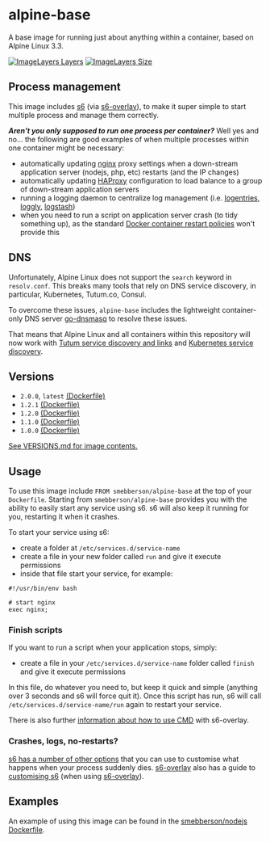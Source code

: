 # alpine-base

A base image for running just about anything within a container, based on Alpine Linux 3.3.

[![ImageLayers Layers](https://img.shields.io/imagelayers/layers/smebberson/alpine-base/latest.svg)]()
[![ImageLayers Size](https://img.shields.io/imagelayers/image-size/smebberson/alpine-base/latest.svg)]()

## Process management

This image includes [s6][s6] (via [s6-overlay][s6-overlay]), to make it super simple to start multiple process and manage them correctly.

_**Aren't you only supposed to run one process per container?**_ Well yes and no... the following are good examples of when multiple processes within one container might be necessary:

- automatically updating [nginx][nginx] proxy settings when a down-stream application server (nodejs, php, etc) restarts (and the IP changes)
- automatically updating [HAProxy][haproxy] configuration to load balance to a group of down-stream application servers
- running a logging daemon to centralize log management (i.e. [logentries][logentries], [loggly][loggly], [logstash][logstash])
- when you need to run a script on application server crash (to tidy something up), as the standard [Docker container restart policies][drsp] won't provide this

## DNS

Unfortunately, Alpine Linux does not support the `search` keyword in `resolv.conf`. This breaks many tools that rely on DNS service discovery, in particular, Kubernetes, Tutum.co, Consul.

To overcome these issues, `alpine-base` includes the lightweight container-only DNS server [go-dnsmasq][godnsmasq] to resolve these issues.

That means that Alpine Linux and all containers within this repository will now work with [Tutum service discovery and links](https://support.tutum.co/support/solutions/articles/5000012181-service-discovery-and-links) and [Kubernetes service discovery](https://github.com/kubernetes/kubernetes/blob/master/docs/user-guide/services.md#dns).

## Versions

- `2.0.0`, `latest` [(Dockerfile)](https://github.com/smebberson/docker-alpine/blob/alpine-base-v2.0.0/alpine-base/Dockerfile)
- `1.2.1` [(Dockerfile)](https://github.com/smebberson/docker-alpine/blob/alpine-base-v1.2.1/alpine-base/Dockerfile)
- `1.2.0` [(Dockerfile)](https://github.com/smebberson/docker-alpine/blob/alpine-base-v1.2.0/alpine-base/Dockerfile)
- `1.1.0` [(Dockerfile)](https://github.com/smebberson/docker-alpine/blob/alpine-base-v1.1.0/alpine-base/Dockerfile)
- `1.0.0` [(Dockerfile)](https://github.com/smebberson/docker-alpine/blob/alpine-base-v1.0.0/alpine-base/Dockerfile)

[See VERSIONS.md for image contents.](https://github.com/smebberson/docker-alpine/blob/master/alpine-base/VERSIONS.md)

## Usage

To use this image include `FROM smebberson/alpine-base` at the top of your `Dockerfile`. Starting from `smebberson/alpine-base` provides you with the ability to easily start any service using s6. s6 will also keep it running for you, restarting it when it crashes.

To start your service using s6:

- create a folder at `/etc/services.d/service-name`
- create a file in your new folder called `run` and give it execute permissions
- inside that file start your service, for example:

```
#!/usr/bin/env bash

# start nginx
exec nginx;
```

### Finish scripts

If you want to run a script when your application stops, simply:

- create a file in your `/etc/services.d/service-name` folder called `finish` and give it execute permissions

In this file, do whatever you need to, but keep it quick and simple (anything over 3 seconds and s6 will force quit it). Once this script has run, s6 will call `/etc/services.d/service-name/run` again to restart your service.

There is also further [information about how to use CMD][s6-overlay-cmd] with s6-overlay.

### Crashes, logs, no-restarts?

[s6 has a number of other options][s6-servicedir] that you can use to customise what happens when your process suddenly dies. [s6-overlay][s6-overlay] also has a guide to [customising s6][customising-s6-overlay] (when using [s6-overlay][s6-overlay]).

## Examples

An example of using this image can be found in the [smebberson/nodejs][smebbersonnodejs] [Dockerfile][smebbersonnodejsdockerfile].

[s6]: http://www.skarnet.org/software/s6/
[s6-servicedir]: http://www.skarnet.org/software/s6/servicedir.html
[s6-overlay]: https://github.com/just-containers/s6-overlay
[customising-s6-overlay]: https://github.com/just-containers/s6-overlay#customizing-s6-behaviour
[s6-overlay-cmd]: https://github.com/just-containers/s6-overlay#usage
[logentries]: https://logentries.com/
[loggly]: https://www.loggly.com/
[logstash]: http://logstash.net/
[drsp]: https://docs.docker.com/reference/commandline/cli/#restart-policies
[nginx]: http://nginx.org/
[haproxy]: http://www.haproxy.org/
[smebbersonnodejs]: https://registry.hub.docker.com/u/smebberson/nodejs/
[smebbersonnodejsdockerfile]: https://github.com/smebberson/docker-ubuntu-base/blob/master/nodejs/Dockerfile
[godnsmasq]: https://github.com/janeczku/go-dnsmasq

